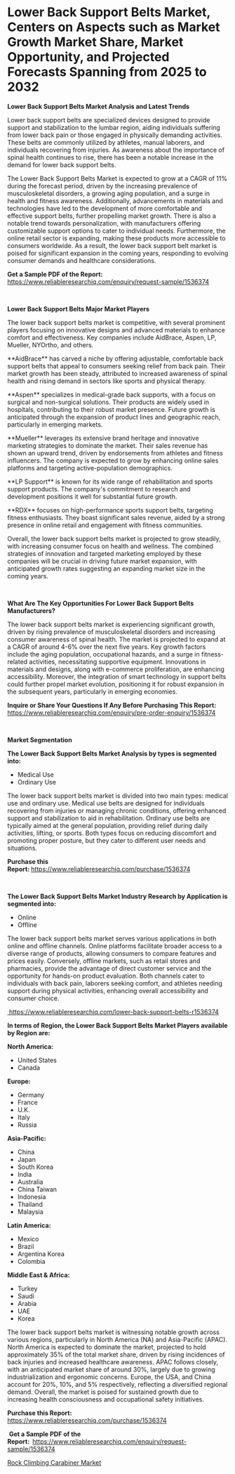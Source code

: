 <p><h1>Lower Back Support Belts Market, Centers on Aspects such as Market Growth Market Share, Market Opportunity, and Projected Forecasts Spanning from 2025 to 2032</h1></p><p><strong>Lower Back Support Belts Market Analysis and Latest Trends</strong></p>
<p><p>Lower back support belts are specialized devices designed to provide support and stabilization to the lumbar region, aiding individuals suffering from lower back pain or those engaged in physically demanding activities. These belts are commonly utilized by athletes, manual laborers, and individuals recovering from injuries. As awareness about the importance of spinal health continues to rise, there has been a notable increase in the demand for lower back support belts.</p><p>The Lower Back Support Belts Market is expected to grow at a CAGR of 11% during the forecast period, driven by the increasing prevalence of musculoskeletal disorders, a growing aging population, and a surge in health and fitness awareness. Additionally, advancements in materials and technologies have led to the development of more comfortable and effective support belts, further propelling market growth. There is also a notable trend towards personalization, with manufacturers offering customizable support options to cater to individual needs. Furthermore, the online retail sector is expanding, making these products more accessible to consumers worldwide. As a result, the lower back support belt market is poised for significant expansion in the coming years, responding to evolving consumer demands and healthcare considerations.</p></p>
<p><strong>Get a Sample PDF of the Report:&nbsp;</strong> <a href="https://www.reliableresearchiq.com/enquiry/request-sample/1536374?utm_campaign=2222&utm_medium=2&utm_source=Github&utm_content=ia&utm_term=06022025&utm_id=lower-back-support-belts">https://www.reliableresearchiq.com/enquiry/request-sample/1536374</a></p>
<p>&nbsp;</p>
<p><strong>Lower Back Support Belts Major Market Players</strong></p>
<p><p>The lower back support belts market is competitive, with several prominent players focusing on innovative designs and advanced materials to enhance comfort and effectiveness. Key companies include AidBrace, Aspen, LP, Mueller, NYOrtho, and others.</p><p>**AidBrace** has carved a niche by offering adjustable, comfortable back support belts that appeal to consumers seeking relief from back pain. Their market growth has been steady, attributed to increased awareness of spinal health and rising demand in sectors like sports and physical therapy.</p><p>**Aspen** specializes in medical-grade back supports, with a focus on surgical and non-surgical solutions. Their products are widely used in hospitals, contributing to their robust market presence. Future growth is anticipated through the expansion of product lines and geographic reach, particularly in emerging markets.</p><p>**Mueller** leverages its extensive brand heritage and innovative marketing strategies to dominate the market. Their sales revenue has shown an upward trend, driven by endorsements from athletes and fitness influencers. The company is expected to grow by enhancing online sales platforms and targeting active-population demographics.</p><p>**LP Support** is known for its wide range of rehabilitation and sports support products. The company's commitment to research and development positions it well for substantial future growth. </p><p>**RDX** focuses on high-performance sports support belts, targeting fitness enthusiasts. They boast significant sales revenue, aided by a strong presence in online retail and engagement with fitness communities.</p><p>Overall, the lower back support belts market is projected to grow steadily, with increasing consumer focus on health and wellness. The combined strategies of innovation and targeted marketing employed by these companies will be crucial in driving future market expansion, with anticipated growth rates suggesting an expanding market size in the coming years.</p></p>
<p>&nbsp;</p>
<p><strong>What Are The Key Opportunities For Lower Back Support Belts Manufacturers?</strong></p>
<p><p>The lower back support belts market is experiencing significant growth, driven by rising prevalence of musculoskeletal disorders and increasing consumer awareness of spinal health. The market is projected to expand at a CAGR of around 4-6% over the next five years. Key growth factors include the aging population, occupational hazards, and a surge in fitness-related activities, necessitating supportive equipment. Innovations in materials and designs, along with e-commerce proliferation, are enhancing accessibility. Moreover, the integration of smart technology in support belts could further propel market evolution, positioning it for robust expansion in the subsequent years, particularly in emerging economies.</p></p>
<p><strong>Inquire or Share Your Questions If Any Before Purchasing This Report:</strong> <a href="https://www.reliableresearchiq.com/enquiry/pre-order-enquiry/1536374?utm_campaign=2222&utm_medium=2&utm_source=Github&utm_content=ia&utm_term=06022025&utm_id=lower-back-support-belts">https://www.reliableresearchiq.com/enquiry/pre-order-enquiry/1536374</a></p>
<p>&nbsp;</p>
<p><strong>Market Segmentation</strong></p>
<p><strong>The Lower Back Support Belts Market Analysis by types is segmented into:</strong></p>
<p><ul><li>Medical Use</li><li>Ordinary Use</li></ul></p>
<p><p>The lower back support belts market is divided into two main types: medical use and ordinary use. Medical use belts are designed for individuals recovering from injuries or managing chronic conditions, offering enhanced support and stabilization to aid in rehabilitation. Ordinary use belts are typically aimed at the general population, providing relief during daily activities, lifting, or sports. Both types focus on reducing discomfort and promoting proper posture, but they cater to different user needs and situations.</p></p>
<p><strong>Purchase this Report:&nbsp;</strong><a href="https://www.reliableresearchiq.com/purchase/1536374?utm_campaign=2222&utm_medium=2&utm_source=Github&utm_content=ia&utm_term=06022025&utm_id=lower-back-support-belts">https://www.reliableresearchiq.com/purchase/1536374</a></p>
<p>&nbsp;</p>
<p><strong>The Lower Back Support Belts Market Industry Research by Application is segmented into:</strong></p>
<p><ul><li>Online</li><li>Offline</li></ul></p>
<p><p>The lower back support belts market serves various applications in both online and offline channels. Online platforms facilitate broader access to a diverse range of products, allowing consumers to compare features and prices easily. Conversely, offline markets, such as retail stores and pharmacies, provide the advantage of direct customer service and the opportunity for hands-on product evaluation. Both channels cater to individuals with back pain, laborers seeking comfort, and athletes needing support during physical activities, enhancing overall accessibility and consumer choice.</p></p>
<p><a href="https://www.reliableresearchiq.com/lower-back-support-belts-r1536374?utm_campaign=2222&utm_medium=2&utm_source=Github&utm_content=ia&utm_term=06022025&utm_id=lower-back-support-belts">&nbsp;https://www.reliableresearchiq.com/lower-back-support-belts-r1536374</a></p>
<p><strong>In terms of Region, the Lower Back Support Belts Market Players available by Region are:</strong></p>
<p>
    <p> <strong> North America: </strong>
        <ul>
            <li>United States</li>
            <li>Canada</li>
        </ul>
        </p> 
    <p> <strong> Europe: </strong>
        <ul>
            <li>Germany</li>
            <li>France</li>
            <li>U.K.</li>
            <li>Italy</li>
            <li>Russia</li>
        </ul>
        </p> 
    <p> <strong> Asia-Pacific: </strong>
        <ul>
            <li>China</li>
            <li>Japan</li>
            <li>South Korea</li>
            <li>India</li>
            <li>Australia</li>
            <li>China Taiwan</li>
            <li>Indonesia</li>
            <li>Thailand</li>
            <li>Malaysia</li>
        </ul>
        </p> 
    <p> <strong> Latin America: </strong>
        <ul>
            <li>Mexico</li>
            <li>Brazil</li>
            <li>Argentina Korea</li>
            <li>Colombia</li>
        </ul>
        </p> 
    <p> <strong> Middle East & Africa: </strong>
        <ul>
            <li>Turkey</li>
            <li>Saudi</li>
            <li>Arabia</li>
            <li>UAE</li>
            <li>Korea</li>
        </ul>
    </p>
    </p>
<p><p>The lower back support belts market is witnessing notable growth across various regions, particularly in North America (NA) and Asia-Pacific (APAC). North America is expected to dominate the market, projected to hold approximately 35% of the total market share, driven by rising incidences of back injuries and increased healthcare awareness. APAC follows closely, with an anticipated market share of around 30%, largely due to growing industrialization and ergonomic concerns. Europe, the USA, and China account for 20%, 10%, and 5% respectively, reflecting a diversified regional demand. Overall, the market is poised for sustained growth due to increasing health consciousness and occupational safety initiatives.</p></p>
<p><strong>Purchase this Report: </strong><a href="https://www.reliableresearchiq.com/purchase/1536374?utm_campaign=2222&utm_medium=2&utm_source=Github&utm_content=ia&utm_term=06022025&utm_id=lower-back-support-belts">https://www.reliableresearchiq.com/purchase/1536374</a></p>
<p>&nbsp;<strong>Get a Sample PDF of the Report:&nbsp;&nbsp;</strong><a href="https://www.reliableresearchiq.com/enquiry/request-sample/1536374?utm_campaign=2222&utm_medium=2&utm_source=Github&utm_content=ia&utm_term=06022025&utm_id=lower-back-support-belts">https://www.reliableresearchiq.com/enquiry/request-sample/1536374</a></p>
<p><strong></strong></p>
<p><p><a href="https://github.com/LilianFaulkner65/Market-Research-Report-List-1/blob/main/rock-climbing-carabiner-market.md?utm_campaign=2222&utm_medium=2&utm_source=Github&utm_content=ia&utm_term=06022025&utm_id=lower-back-support-belts">Rock Climbing Carabiner Market</a></p></p>